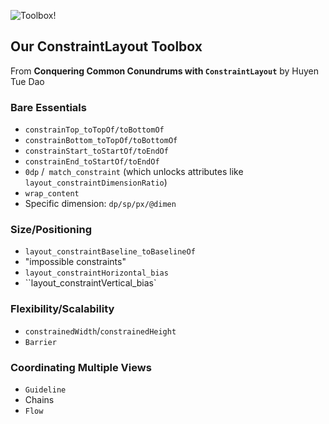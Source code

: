 ![Toolbox!](<img src="https://source.unsplash.com/BYTMWQfQU4Y/1920x1270">)

## Our ConstraintLayout Toolbox

From **Conquering Common Conundrums with `ConstraintLayout`** by Huyen Tue Dao

### Bare Essentials

- `constrainTop_toTopOf/toBottomOf`
- `constrainBottom_toTopOf/toBottomOf`
- `constrainStart_toStartOf/toEndOf`
- `constrainEnd_toStartOf/toEndOf`
- `0dp` /` match_constraint` (which unlocks attributes like `layout_constraintDimensionRatio`)
- `wrap_content`
- Specific dimension: `dp/sp/px/@dimen`

### Size/Positioning

- `layout_constraintBaseline_toBaselineOf`
-  "impossible constraints"
-  `layout_constraintHorizontal_bias`
- ``layout_constraintVertical_bias`

### Flexibility/Scalability

- `constrainedWidth`/`constrainedHeight`
- `Barrier`

### Coordinating Multiple Views

- `Guideline`
- Chains
- `Flow`
